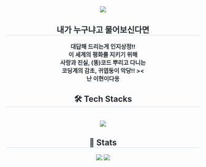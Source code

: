 <div align= "center">
    <img src="https://capsule-render.vercel.app/api?type=waving&color=0:8495e6,100:dca1e8&height=180&text=Hyun's%20GitBasil&animation=&fontColor=ffffff&fontSize=70" />
    </div>
    <div align= "center"> 
    <h2 style="border-bottom: 1px solid #d8dee4; color: #282d33;"> 내가 누구냐고 물어보신다면 </h2>  
    <div style="font-weight: 700; font-size: 15px; text-align: center; color: #282d33;"> 대답해 드리는게 인지상정!!<br></li>이 세계의 평화를 지키기 위해<br></li>사랑과 진실, (똥)코드 뿌리고 다니는<br></li>코딩계의 감초, 귀엽둥이 악당!! >< <br></li>난 이현이다옹 </div> 
    </div>
    <div align= "center">
    <h2 style="border-bottom: 1px solid #d8dee4; color: #282d33;"> 🛠️ Tech Stacks </h2> <br> 
    <div style="margin: 0 auto; text-align: center;" align= "center"> <img src="https://img.shields.io/badge/Python-3776AB?style=for-the-badge&logo=Python&logoColor=white">
          </div>
    </div>
    <div align= "center"> 
    <h2 style="border-bottom: 1px solid #d8dee4; color: #282d33;"> 🏅 Stats </h2> <div align= "center"> <img src="https://github-readme-stats.vercel.app/api?username=blackcatmeow0129&bg_color=180,000000,&title_color=000000&text_color=000000"
         /> <img src="https://github-readme-stats.vercel.app/api/top-langs/?username=blackcatmeow0129&layout=compact&bg_color=180,000000,&title_color=000000&text_color=000000"
           /> </div> 
    </div>
    
